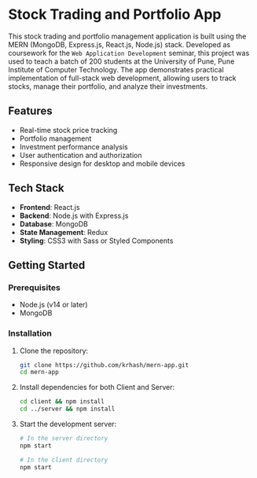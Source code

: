 # Stock Trading and Portfolio App

This stock trading and portfolio management application is built using the MERN (MongoDB, Express.js, React.js, Node.js) stack. Developed as coursework for the `Web Application Development` seminar, this project was used to teach a batch of 200 students at the University of Pune, Pune Institute of Computer Technology. The app demonstrates practical implementation of full-stack web development, allowing users to track stocks, manage their portfolio, and analyze their investments.

## Features

- Real-time stock price tracking
- Portfolio management
- Investment performance analysis
- User authentication and authorization
- Responsive design for desktop and mobile devices

## Tech Stack

- **Frontend**: React.js
- **Backend**: Node.js with Express.js
- **Database**: MongoDB
- **State Management**: Redux
- **Styling**: CSS3 with Sass or Styled Components

## Getting Started

### Prerequisites

- Node.js (v14 or later)
- MongoDB

### Installation

1. Clone the repository:
   ```bash
   git clone https://github.com/krhash/mern-app.git
   cd mern-app
   ```

2. Install dependencies for both Client and Server:
   ```bash
   cd client && npm install
   cd ../server && npm install
   ```

3. Start the development server:
   ```bash
   # In the server directory
   npm start
   
   # In the client directory
   npm start
   ```
